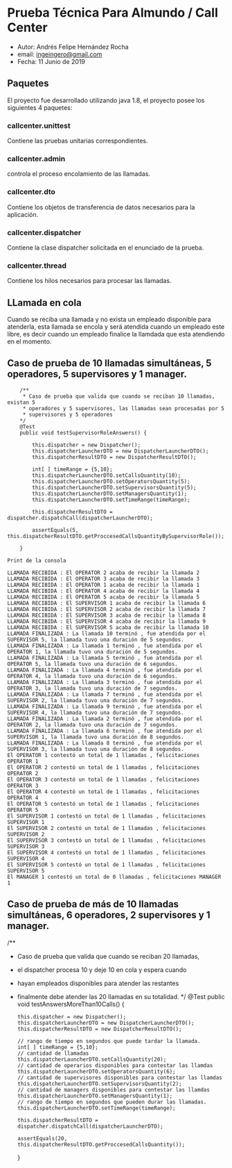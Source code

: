 
# Prueba Técnica Para Almundo / Call Center
* Autor: Andrés Felipe Hernández Rocha
* email: ingeingero@gmail.com
* Fecha: 11 Junio de 2019

## Paquetes

El proyecto fue desarrollado utilizando java 1.8, el proyecto posee los siguientes 4 paquetes:

### callcenter.unittest

Contiene las pruebas unitarias correspondientes.

### callcenter.admin

controla el proceso encolamiento de las llamadas.

### callcenter.dto

Contiene los objetos de transferencia de datos necesarios para la aplicación.

### callcenter.dispatcher

Contiene la clase dispatcher solicitada en el enunciado de la prueba.

### callcenter.thread

Contiene los hilos necesarios para procesar las llamadas.

## LLamada en cola

Cuando se reciba una llamada y no exista un empleado disponible para atenderla, esta llamada se encola y será atendida cuando  un empleado este libre, es decir cuando un empleado finalice la llamdada que esta atendiendo en el momento.

## Caso de prueba de 10 llamadas simultáneas, 5 operadores, 5 supervisores y 1 manager.

```
	/**
	 * Caso de prueba que valida que cuando se reciban 10 llamadas, existan 5 
	 * operadores y 5 supervisores, las llamadas sean procesadas por 5 
	 * supervisores y 5 operadores
	*/
	@Test
	public void testSupervisorRoleAnswers() {
		
		this.dispatcher = new Dispatcher();
		this.dispatcherLauncherDTO = new DispatcherLauncherDTO();
		this.dispatcherResultDTO = new DispatcherResultDTO();
		
		int[ ] timeRange = {5,10};
		this.dispatcherLauncherDTO.setCallsQuantity(10);
		this.dispatcherLauncherDTO.setOperatorsQuantity(5);
		this.dispatcherLauncherDTO.setSupervisorsQuantity(5);
		this.dispatcherLauncherDTO.setManagersQuantity(1);
		this.dispatcherLauncherDTO.setTimeRange(timeRange);
		
		this.dispatcherResultDTO = dispatcher.dispatchCall(dispatcherLauncherDTO);
		
		assertEquals(5, this.dispatcherResultDTO.getProccesedCallsQuantityBySupervisorRole());
		
	}
	
Print de la consola

LLAMADA RECIBIDA : El OPERATOR 2 acaba de recibir la llamada 2
LLAMADA RECIBIDA : El OPERATOR 3 acaba de recibir la llamada 3
LLAMADA RECIBIDA : El OPERATOR 1 acaba de recibir la llamada 1
LLAMADA RECIBIDA : El OPERATOR 4 acaba de recibir la llamada 4
LLAMADA RECIBIDA : El OPERATOR 5 acaba de recibir la llamada 5
LLAMADA RECIBIDA : El SUPERVISOR 1 acaba de recibir la llamada 6
LLAMADA RECIBIDA : El SUPERVISOR 2 acaba de recibir la llamada 7
LLAMADA RECIBIDA : El SUPERVISOR 3 acaba de recibir la llamada 8
LLAMADA RECIBIDA : El SUPERVISOR 4 acaba de recibir la llamada 9
LLAMADA RECIBIDA : El SUPERVISOR 5 acaba de recibir la llamada 10
LLAMADA FINALIZADA : La llamada 10 terminó , fue atendida por el SUPERVISOR 5, la llamada tuvo una duración de 5 segundos.
LLAMADA FINALIZADA : La llamada 1 terminó , fue atendida por el OPERATOR 1, la llamada tuvo una duración de 5 segundos.
LLAMADA FINALIZADA : La llamada 5 terminó , fue atendida por el OPERATOR 5, la llamada tuvo una duración de 6 segundos.
LLAMADA FINALIZADA : La llamada 4 terminó , fue atendida por el OPERATOR 4, la llamada tuvo una duración de 6 segundos.
LLAMADA FINALIZADA : La llamada 3 terminó , fue atendida por el OPERATOR 3, la llamada tuvo una duración de 7 segundos.
LLAMADA FINALIZADA : La llamada 7 terminó , fue atendida por el SUPERVISOR 2, la llamada tuvo una duración de 7 segundos.
LLAMADA FINALIZADA : La llamada 9 terminó , fue atendida por el SUPERVISOR 4, la llamada tuvo una duración de 7 segundos.
LLAMADA FINALIZADA : La llamada 2 terminó , fue atendida por el OPERATOR 2, la llamada tuvo una duración de 7 segundos.
LLAMADA FINALIZADA : La llamada 6 terminó , fue atendida por el SUPERVISOR 1, la llamada tuvo una duración de 8 segundos.
LLAMADA FINALIZADA : La llamada 8 terminó , fue atendida por el SUPERVISOR 3, la llamada tuvo una duración de 8 segundos.
El OPERATOR 1 contestó un total de 1 llamadas , felicitaciones OPERATOR 1
El OPERATOR 2 contestó un total de 1 llamadas , felicitaciones OPERATOR 2
El OPERATOR 3 contestó un total de 1 llamadas , felicitaciones OPERATOR 3
El OPERATOR 4 contestó un total de 1 llamadas , felicitaciones OPERATOR 4
El OPERATOR 5 contestó un total de 1 llamadas , felicitaciones OPERATOR 5
El SUPERVISOR 1 contestó un total de 1 llamadas , felicitaciones SUPERVISOR 1
El SUPERVISOR 2 contestó un total de 1 llamadas , felicitaciones SUPERVISOR 2
El SUPERVISOR 3 contestó un total de 1 llamadas , felicitaciones SUPERVISOR 3
El SUPERVISOR 4 contestó un total de 1 llamadas , felicitaciones SUPERVISOR 4
El SUPERVISOR 5 contestó un total de 1 llamadas , felicitaciones SUPERVISOR 5
El MANAGER 1 contestó un total de 0 llamadas , felicitaciones MANAGER 1
```
	
## Caso de prueba de más de 10 llamadas simultáneas, 6 operadores, 2 supervisores y 1 manager.


  /**
  * Caso de prueba que valida que cuando se reciban 20 llamadas, 
  * el dispatcher procesa 10 y deje 10 en cola y espera cuando     
  * hayan empleados disponibles para atender las restantes
  * finalmente debe atender las 20 llamadas en su totalidad.
  */
	@Test
	public void testAnswersMoreThan10Calls() {
		
		this.dispatcher = new Dispatcher();
		this.dispatcherLauncherDTO = new DispatcherLauncherDTO();
		this.dispatcherResultDTO = new DispatcherResultDTO();
		
		// rango de tiempo en segundos que puede tardar la llamada.
		int[ ] timeRange = {5,10};
		// cantidad de llamadas
		this.dispatcherLauncherDTO.setCallsQuantity(20);
		// cantidad de operarios disponibles para contestar las llamdas
		this.dispatcherLauncherDTO.setOperatorsQuantity(6);
		// cantidad de supervisores disponibles para contestar las llamdas
		this.dispatcherLauncherDTO.setSupervisorsQuantity(2);
		// cantidad de managers disponibles para contestar las llamdas
		this.dispatcherLauncherDTO.setManagersQuantity(1);
		// rango de tiempo en segundos que pueden durar las llamadas.
		this.dispatcherLauncherDTO.setTimeRange(timeRange);
		
		this.dispatcherResultDTO = dispatcher.dispatchCall(dispatcherLauncherDTO);
		
		assertEquals(20, this.dispatcherResultDTO.getProccesedCallsQuantity());
		
	}
	
	

